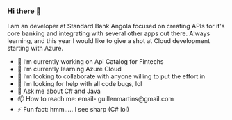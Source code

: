 ### Hi there 👋

<!--
**guimar86/guimar86** is a ✨ _special_ ✨ repository because its `README.md` (this file) appears on your GitHub profile.

Here are some ideas to get you started:
-->
<p>I am an developer at Standard Bank Angola focused on creating APIs for it's core banking and integrating with several other apps out there. Always learning, and this year I would like to give a shot at Cloud development starting with Azure.</p>
<ul>
  <li>🔭 I’m currently working on Api Catalog for Fintechs</li>
  <li>🌱 I’m currently learning Azure Cloud</li>
  <li>👯 I’m looking to collaborate with anyone willing to put the effort in</li>
  <li>🤔 I’m looking for help with all code bugs, lol</li>
  <li>💬 Ask me about C# and Java</li>
  <li>📫 How to reach me: email- guillenmartins@gmail.com</li>
  <li>⚡ Fun fact: hmm..... I see sharp (C# lol)</li>  
</ul>


